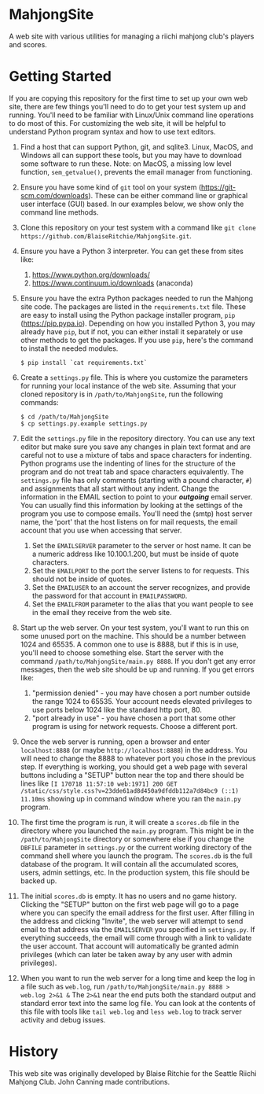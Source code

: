 MahjongSite
==========

A web site with various utilities for managing a riichi mahjong club's players
and scores.

Getting Started
===============

If you are copying this repository for the first time to set up your own
web site, there are few things you'll need to do to get your test system
up and running.  You'll need to be familiar with Linux/Unix command line
operations to do most of this.  For customizing the web site, it will be
helpful to understand Python program syntax and how to use text editors.

1. Find a host that can support Python, git, and sqlite3.  Linux,
MacOS, and Windows all can support these tools, but you may have to
download some software to run these.  Note: on MacOS, a missing low
level function, `sem_getvalue()`, prevents the email manager from
functioning.

1. Ensure you have some kind of `git` tool on your system
(https://git-scm.com/downloads).  These can be either command line or
graphical user interface (GUI) based.  In our examples below, we show
only the command line methods.

1. Clone this repository on your test system with a command like `git
clone https://github.com/BlaiseRitchie/MahjongSite.git`.  

1. Ensure you have a Python 3 interpreter.  You can get these from sites like:
    1. https://www.python.org/downloads/
    1. https://www.continuum.io/downloads (anaconda)

1. Ensure you have the extra Python packages needed to run the Mahjong
site code. The packages are listed in the `requirements.txt` file.
These are easy to install using the Python package installer program,
`pip` (https://pip.pypa.io).  Depending on how you installed Python 3,
you may already have `pip`, but if not, you can either install it
separately or use other methods to get the packages.  If you use
`pip`, here's the command to install the needed modules.

    ```
    $ pip install `cat requirements.txt`
    ```

1. Create a `settings.py` file.  This is where you customize the
parameters for running your local instance of the web site.  Assuming
that your cloned repository is in `/path/to/MahjongSite`, run the
following commands:
    ```
    $ cd /path/to/MahjongSite
    $ cp settings.py.example settings.py
    ```

1. Edit the `settings.py` file in the repository directory.  You can
use any text editor but make sure you save any changes in plain text
format and are careful not to use a mixture of tabs and space
characters for indenting.  Python programs use the indenting of lines
for the structure of the program and do not treat tab and space
characters equivalently.  The `settings.py` file has only comments
(starting with a pound character, `#`) and assignments that all start
without any indent. Change the information in the EMAIL section to
point to your **_outgoing_** email server.  You can usually find this
information by looking at the settings of the program you use to compose
emails.  You'll need the (smtp) host server name, the 'port' that the host
listens on for mail requests, the email account that you use when
accessing that server.

    1. Set the `EMAILSERVER` parameter to the server or host name.
       It can be a numeric address like 10.100.1.200, but must be inside
       of quote characters.
    2. Set the `EMAILPORT` to the port the server listens to for requests.
       This should not be inside of quotes.
    3. Set the `EMAILUSER` to an account the server recognizes, and provide
       the password for that account in `EMAILPASSWORD`.
    4. Set the `EMAILFROM` parameter to the alias that you want people to
       see in the email they receive from the web site.

1. Start up the web server.  On your test system, you'll want to run
this on some unused port on the machine.  This should be a number
between 1024 and 65535.  A common one to use is 8888, but if this is
in use, you'll need to choose something else.  Start the server with
the command `/path/to/MahjongSite/main.py 8888`.  If you don't get any
error messages, then the web site should be up and running.  If you get
errors like:

    1. "permission denied" - you may have chosen a port number outside
       the range 1024 to 65535.  Your account needs elevated
       privileges to use ports below 1024 like the standard http port, 80.
    1. "port already in use" - you have chosen a port that some other
       program is using for network requests.  Choose a different port.

1. Once the web server is running, open a browser and enter
`localhost:8888` (or maybe `http://localhost:8888`) in the address.
You will need to change the 8888 to whatever port you chose in the
previous step.  If everything is working, you should get a web page
with several buttons including a "SETUP" button near the top and there
should be lines like `[I 170718 11:57:10 web:1971] 200 GET /static/css/style.css?v=23dde61ad8d450a9dfddb112a7d84bc9 (::1) 11.10ms` showing up in command
window where you ran the `main.py` program.

1. The first time the program is run, it will create a `scores.db` file in
the directory where you launched the `main.py` program.  This might be
in the `/path/to/MahjongSite` directory or somewhere else if you change
the `DBFILE` parameter in `settings.py` or the current working directory
of the command shell where you launch the program.  The `scores.db` is the
full database of the program.  It will contain all the accumulated scores,
users, admin settings, etc.  In the production system, this file should be
backed up.

1. The initial `scores.db` is empty.  It has no users and no game
history.  Clicking the "SETUP" button on the first web page will go to
a page where you can specify the email address for the first user.
After filling in the address and clicking "Invite", the web server
will attempt to send email to that address via the `EMAILSERVER` you
specified in `settings.py`.  If everything succeeds, the email will
come through with a link to validate the user account.  That account
will automatically be granted admin privileges (which can later be
taken away by any user with admin privileges).

1. When you want to run the web server for a long time and keep the
log in a file such as `web.log`, run `/path/to/MahjongSite/main.py
8888 > web.log 2>&1 &` The `2>&1` near the end puts both the standard
output and standard error text into the same log file.  You can look
at the contents of this file with tools like `tail web.log` and `less
web.log` to track server activity and debug issues.


History
==========

This web site was originally developed by Blaise Ritchie for the
Seattle Riichi Mahjong Club.  John Canning made contributions.

